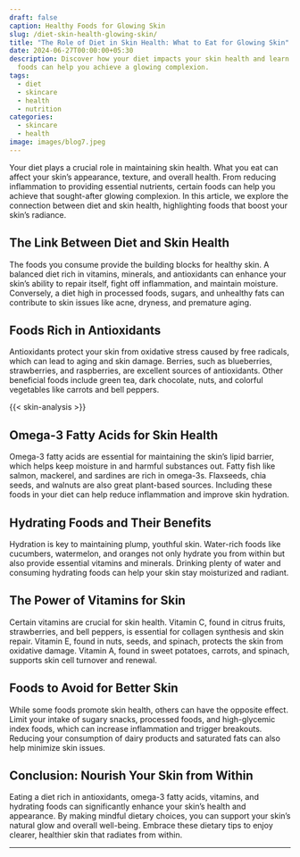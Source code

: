 ```yaml
---
draft: false
caption: Healthy Foods for Glowing Skin
slug: /diet-skin-health-glowing-skin/
title: "The Role of Diet in Skin Health: What to Eat for Glowing Skin"
date: 2024-06-27T00:00:00+05:30
description: Discover how your diet impacts your skin health and learn which
  foods can help you achieve a glowing complexion.
tags:
  - diet
  - skincare
  - health
  - nutrition
categories:
  - skincare
  - health
image: images/blog7.jpeg
---
```


Your diet plays a crucial role in maintaining skin health. What you eat can affect your skin’s appearance, texture, and overall health. From reducing inflammation to providing essential nutrients, certain foods can help you achieve that sought-after glowing complexion. In this article, we explore the connection between diet and skin health, highlighting foods that boost your skin’s radiance.

## The Link Between Diet and Skin Health

The foods you consume provide the building blocks for healthy skin. A balanced diet rich in vitamins, minerals, and antioxidants can enhance your skin’s ability to repair itself, fight off inflammation, and maintain moisture. Conversely, a diet high in processed foods, sugars, and unhealthy fats can contribute to skin issues like acne, dryness, and premature aging.

## Foods Rich in Antioxidants

Antioxidants protect your skin from oxidative stress caused by free radicals, which can lead to aging and skin damage. Berries, such as blueberries, strawberries, and raspberries, are excellent sources of antioxidants. Other beneficial foods include green tea, dark chocolate, nuts, and colorful vegetables like carrots and bell peppers.

{{< skin-analysis >}}
## Omega-3 Fatty Acids for Skin Health

Omega-3 fatty acids are essential for maintaining the skin’s lipid barrier, which helps keep moisture in and harmful substances out. Fatty fish like salmon, mackerel, and sardines are rich in omega-3s. Flaxseeds, chia seeds, and walnuts are also great plant-based sources. Including these foods in your diet can help reduce inflammation and improve skin hydration.

## Hydrating Foods and Their Benefits

Hydration is key to maintaining plump, youthful skin. Water-rich foods like cucumbers, watermelon, and oranges not only hydrate you from within but also provide essential vitamins and minerals. Drinking plenty of water and consuming hydrating foods can help your skin stay moisturized and radiant.

## The Power of Vitamins for Skin

Certain vitamins are crucial for skin health. Vitamin C, found in citrus fruits, strawberries, and bell peppers, is essential for collagen synthesis and skin repair. Vitamin E, found in nuts, seeds, and spinach, protects the skin from oxidative damage. Vitamin A, found in sweet potatoes, carrots, and spinach, supports skin cell turnover and renewal.

## Foods to Avoid for Better Skin

While some foods promote skin health, others can have the opposite effect. Limit your intake of sugary snacks, processed foods, and high-glycemic index foods, which can increase inflammation and trigger breakouts. Reducing your consumption of dairy products and saturated fats can also help minimize skin issues.

## Conclusion: Nourish Your Skin from Within

Eating a diet rich in antioxidants, omega-3 fatty acids, vitamins, and hydrating foods can significantly enhance your skin’s health and appearance. By making mindful dietary choices, you can support your skin’s natural glow and overall well-being. Embrace these dietary tips to enjoy clearer, healthier skin that radiates from within.

---
